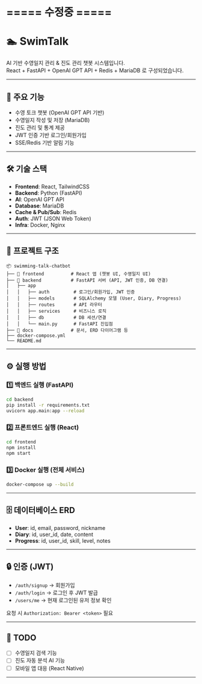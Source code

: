# ===== 수정중 =====
# 🏊 SwimTalk

AI 기반 수영일지 관리 & 진도 관리 챗봇 시스템입니다.\
React + FastAPI + OpenAI GPT API + Redis + MariaDB 로 구성되었습니다.

------------------------------------------------------------------------

## 🚀 주요 기능

-   수영 토크 챗봇 (OpenAI GPT API 기반)
-   수영일지 작성 및 저장 (MariaDB)
-   진도 관리 및 통계 제공
-   JWT 인증 기반 로그인/회원가입
-   SSE/Redis 기반 알림 기능

------------------------------------------------------------------------

## 🛠 기술 스택

-   **Frontend**: React, TailwindCSS
-   **Backend**: Python (FastAPI)
-   **AI**: OpenAI GPT API
-   **Database**: MariaDB
-   **Cache & Pub/Sub**: Redis
-   **Auth**: JWT (JSON Web Token)
-   **Infra**: Docker, Nginx

------------------------------------------------------------------------

## 📂 프로젝트 구조

    📦 swimming-talk-chatbot
    ├── 📂 frontend          # React 앱 (챗봇 UI, 수영일지 UI)
    ├── 📂 backend           # FastAPI 서버 (API, JWT 인증, DB 연결)
    │   ├── app
    │   │   ├── auth         # 로그인/회원가입, JWT 인증
    │   │   ├── models       # SQLAlchemy 모델 (User, Diary, Progress)
    │   │   ├── routes       # API 라우터
    │   │   ├── services     # 비즈니스 로직
    │   │   ├── db           # DB 세션/연결
    │   │   └── main.py      # FastAPI 진입점
    ├── 📂 docs              # 문서, ERD 다이어그램 등
    ├── docker-compose.yml
    └── README.md

------------------------------------------------------------------------

## ⚙️ 실행 방법

### 1️⃣ 백엔드 실행 (FastAPI)

``` bash
cd backend
pip install -r requirements.txt
uvicorn app.main:app --reload
```

### 2️⃣ 프론트엔드 실행 (React)

``` bash
cd frontend
npm install
npm start
```

### 3️⃣ Docker 실행 (전체 서비스)

``` bash
docker-compose up --build
```

------------------------------------------------------------------------

## 🗄 데이터베이스 ERD

-   **User**: id, email, password, nickname
-   **Diary**: id, user_id, date, content
-   **Progress**: id, user_id, skill, level, notes

------------------------------------------------------------------------

## 🔒 인증 (JWT)

-   `/auth/signup` → 회원가입
-   `/auth/login` → 로그인 후 JWT 발급
-   `/users/me` → 현재 로그인된 유저 정보 확인

요청 시 `Authorization: Bearer <token>` 필요

------------------------------------------------------------------------

## 📌 TODO

-   [ ] 수영일지 검색 기능
-   [ ] 진도 자동 분석 AI 기능
-   [ ] 모바일 앱 대응 (React Native)

------------------------------------------------------------------------